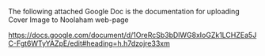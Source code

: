 The following attached Google Doc is the documentation for uploading Cover Image to Noolaham web-page

https://docs.google.com/document/d/1OreRcSb3bDlWG8xIoGZk1LCHZEa5JC-Fgt6WTyYAZpE/edit#heading=h.h7dzojre33xm
